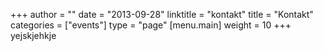 +++
author = ""
date = "2013-09-28"
linktitle = "kontakt"
title = "Kontakt"
categories = ["events"]
type = "page"
[menu.main]
weight = 10
+++
yejskjehkje
